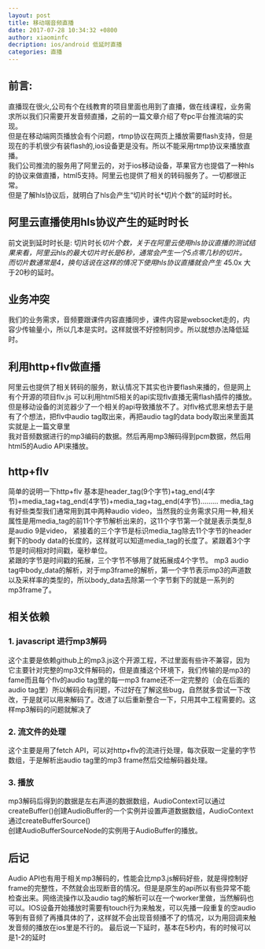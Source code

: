 ```yaml
---
layout: post
title: 移动端音频直播
date: 2017-07-28 10:34:32 +0800
author: xiaominfc
decription: ios/android 低延时直播
categories: 直播
---
```


## 前言:
  直播现在很火,公司有个在线教育的项目里面也用到了直播，做在线课程，业务需求所以我们只需要开发音频直播，之前的一篇文章介绍了夸pc平台推流端的实现。  
但是在移动端网页播放会有个问题，rtmp协议在网页上播放需要flash支持，但是现在的手机很少有装flash的,ios设备更是没有。所以不能采用rtmp协议来播放直播。  
我们公司推流的服务用了阿里云的，对于ios移动设备，苹果官方也提倡了一种hls的协议来做直播，html5支持。阿里云也提供了相关的转码服务了。一切都很正常。  
但是了解hls协议后，就明白了hls会产生“切片时长*切片个数”的延时时长。

## 阿里云直播使用hls协议产生的延时时长
  前文说到延时时长是: 切片时长*切片个数，关于在阿里云使用hls协议直播的测试结果来看，阿里云hls的最大切片时长是6秒，通常会产生一个5点零几秒的切片。  
而切片数通常是4，换句话说在这样的情况下使用hls协议直播就会产生 4*5.0x 大于20秒的延时。

## 业务冲突
  我们的业务需求，音频要跟课件内容直播同步，课件内容是websocket走的，内容少传输量小，所以几本是实时。这样就很不好控制同步。所以就想办法降低延时。  

## 利用http+flv做直播
  阿里云也提供了相关转码的服务，默认情况下其实也许要flash来播的，但是网上有个开源的项目flv.js 可以利用html5相关的api实现flv直播无需flash插件的播放。  
但是移动设备的浏览器少了一个相关的api导致播放不了。对flv格式思来想去于是有了个想法，把flv中audio tag取出来，再把audio tag的data body取出来里面其实就是上一篇文章里  
我对音频数据进行的mp3编码的数据。然后再用mp3解码得到pcm数据，然后用html5的Audio API来播放。

## http+flv
  简单的说明一下http+flv
  基本是header_tag(9个字节)+tag_end(4字节)+media_tag+tag_end(4字节)+media_tag+tag_end(4字节).........
  media_tag有好些类型我们通常用到其中两种audio video，当然我的业务需求只用一种,相关属性是用media_tag的前11个字节解析出来的，这11个字节第一个就是表示类型,8是audio 9是video，
紧接着的三个字节是标识media_tag除去11个字节的header剩下的body data的长度的，这样就可以知道media_tag的长度了。紧跟着3个字节是时间相对时间戳，毫秒单位。  
紧跟的字节是时间戳的拓展，三个字节不够用了就拓展成4个字节。
  mp3 audio tag中body_data的解析，对于mp3frame的解析，第一个字节表示mp3的声道数以及采样率的类型的，所以body_data去除第一个字节剩下的就是一系列的mp3frame了。

## 相关依赖

### 1. javascript 进行mp3解码
  这个主要是依赖github上的mp3.js这个开源工程，不过里面有些许不兼容，因为它主要针对完整的mp3文件解码的，但是直播这个环境下，我们传输的是mp3的fame而且每个flv的audio tag里的每一mp3 frame还不一定完整的（会在后面的audio tag里）所以解码会有问题，不过好在了解这些bug，自然就多尝试一下改改，于是就可以用来解码了。改进了以后重新整合一下，只用其中工程需要的。这样mp3解码的问题就解决了

### 2. 流文件的处理
  这个主要是用了fetch API，可以对http+flv的流进行处理，每次获取一定量的字节数组，于是解析出audio tag里的mp3 frame然后交给解码器处理。

### 3. 播放
  mp3解码后得到的数据是左右声道的数据数组，AudioContext可以通过createBuffer()创建AudioBuffer的一个实例并设置声道数据数组，AudioContext通过createBufferSource()  
创建AudioBufferSourceNode的实例用于AudioBuffer的播放。

## 后记
  Audio API也有用于相关mp3解码的，性能会比mp3.js解码好些，就是得控制好frame的完整性，不然就会出现断音的情况。但是是原生的api所以有些异常不能检查出来。网络流操作以及audio tag的解析可以在一个worker里做，当然解码也可以。IOS设备开始播放时需要有touch行为来触发，可以先播一段重复的空audio等到有音频了再播具体的了，这样就不会出现音频播不了的情况，以为用回调来触发音频的播放在ios里是不行的。
  最后说一下延时，基本在5秒内，有的时候可以是1-2的延时

